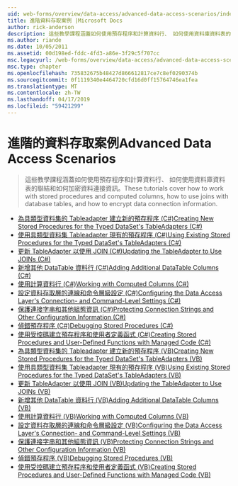 ```yaml
---
uid: web-forms/overview/data-access/advanced-data-access-scenarios/index
title: 進階資料存取案例 |Microsoft Docs
author: rick-anderson
description: 這些教學課程涵蓋如何使用預存程序和計算資料行、 如何使用資料庫資料表的聯結和如何加密的資料連接資訊...
ms.author: riande
ms.date: 10/05/2011
ms.assetid: 00d198ed-fddc-4fd3-a86e-3f29c5f707cc
msc.legacyurl: /web-forms/overview/data-access/advanced-data-access-scenarios
msc.type: chapter
ms.openlocfilehash: 735832675b48427d866612817ce7c8ef0290374b
ms.sourcegitcommit: 0f1119340e4464720cfd16d0ff15764746ea1fea
ms.translationtype: MT
ms.contentlocale: zh-TW
ms.lasthandoff: 04/17/2019
ms.locfileid: "59421299"
---
```

# <a name="advanced-data-access-scenarios"></a><span data-ttu-id="11b3d-103">進階的資料存取案例</span><span class="sxs-lookup"><span data-stu-id="11b3d-103">Advanced Data Access Scenarios</span></span>

> <span data-ttu-id="11b3d-104">這些教學課程涵蓋如何使用預存程序和計算資料行、 如何使用資料庫資料表的聯結和如何加密資料連接資訊。</span><span class="sxs-lookup"><span data-stu-id="11b3d-104">These tutorials cover how to work with stored procedures and computed columns, how to use joins with database tables, and how to encrypt data connection information.</span></span>


- [<span data-ttu-id="11b3d-105">為具類型資料集的 Tableadapter 建立新的預存程序 (C#)</span><span class="sxs-lookup"><span data-stu-id="11b3d-105">Creating New Stored Procedures for the Typed DataSet's TableAdapters (C#)</span></span>](creating-new-stored-procedures-for-the-typed-dataset-s-tableadapters-cs.md)
- [<span data-ttu-id="11b3d-106">使用具類型資料集 Tableadapter 現有的預存程序 (C#)</span><span class="sxs-lookup"><span data-stu-id="11b3d-106">Using Existing Stored Procedures for the Typed DataSet's TableAdapters (C#)</span></span>](using-existing-stored-procedures-for-the-typed-dataset-s-tableadapters-cs.md)
- [<span data-ttu-id="11b3d-107">更新 TableAdapter 以使用 JOIN (C#)</span><span class="sxs-lookup"><span data-stu-id="11b3d-107">Updating the TableAdapter to Use JOINs (C#)</span></span>](updating-the-tableadapter-to-use-joins-cs.md)
- [<span data-ttu-id="11b3d-108">新增其他 DataTable 資料行 (C#)</span><span class="sxs-lookup"><span data-stu-id="11b3d-108">Adding Additional DataTable Columns (C#)</span></span>](adding-additional-datatable-columns-cs.md)
- [<span data-ttu-id="11b3d-109">使用計算資料行 (C#)</span><span class="sxs-lookup"><span data-stu-id="11b3d-109">Working with Computed Columns (C#)</span></span>](working-with-computed-columns-cs.md)
- [<span data-ttu-id="11b3d-110">設定資料存取層的連線和命令層級設定 (C#)</span><span class="sxs-lookup"><span data-stu-id="11b3d-110">Configuring the Data Access Layer's Connection- and Command-Level Settings (C#)</span></span>](configuring-the-data-access-layer-s-connection-and-command-level-settings-cs.md)
- [<span data-ttu-id="11b3d-111">保護連接字串和其他組態資訊 (C#)</span><span class="sxs-lookup"><span data-stu-id="11b3d-111">Protecting Connection Strings and Other Configuration Information (C#)</span></span>](protecting-connection-strings-and-other-configuration-information-cs.md)
- [<span data-ttu-id="11b3d-112">偵錯預存程序 (C#)</span><span class="sxs-lookup"><span data-stu-id="11b3d-112">Debugging Stored Procedures (C#)</span></span>](debugging-stored-procedures-cs.md)
- [<span data-ttu-id="11b3d-113">使用受控碼建立預存程序和使用者定義函式 (C#)</span><span class="sxs-lookup"><span data-stu-id="11b3d-113">Creating Stored Procedures and User-Defined Functions with Managed Code (C#)</span></span>](creating-stored-procedures-and-user-defined-functions-with-managed-code-cs.md)
- [<span data-ttu-id="11b3d-114">為具類型資料集的 Tableadapter 建立新的預存程序 (VB)</span><span class="sxs-lookup"><span data-stu-id="11b3d-114">Creating New Stored Procedures for the Typed DataSet's TableAdapters (VB)</span></span>](creating-new-stored-procedures-for-the-typed-dataset-s-tableadapters-vb.md)
- [<span data-ttu-id="11b3d-115">使用具類型資料集 Tableadapter 現有的預存程序 (VB)</span><span class="sxs-lookup"><span data-stu-id="11b3d-115">Using Existing Stored Procedures for the Typed DataSet's TableAdapters (VB)</span></span>](using-existing-stored-procedures-for-the-typed-dataset-s-tableadapters-vb.md)
- [<span data-ttu-id="11b3d-116">更新 TableAdapter 以使用 JOIN (VB)</span><span class="sxs-lookup"><span data-stu-id="11b3d-116">Updating the TableAdapter to Use JOINs (VB)</span></span>](updating-the-tableadapter-to-use-joins-vb.md)
- [<span data-ttu-id="11b3d-117">新增其他 DataTable 資料行 (VB)</span><span class="sxs-lookup"><span data-stu-id="11b3d-117">Adding Additional DataTable Columns (VB)</span></span>](adding-additional-datatable-columns-vb.md)
- [<span data-ttu-id="11b3d-118">使用計算資料行 (VB)</span><span class="sxs-lookup"><span data-stu-id="11b3d-118">Working with Computed Columns (VB)</span></span>](working-with-computed-columns-vb.md)
- [<span data-ttu-id="11b3d-119">設定資料存取層的連線和命令層級設定 (VB)</span><span class="sxs-lookup"><span data-stu-id="11b3d-119">Configuring the Data Access Layer's Connection- and Command-Level Settings (VB)</span></span>](configuring-the-data-access-layer-s-connection-and-command-level-settings-vb.md)
- [<span data-ttu-id="11b3d-120">保護連接字串和其他組態資訊 (VB)</span><span class="sxs-lookup"><span data-stu-id="11b3d-120">Protecting Connection Strings and Other Configuration Information (VB)</span></span>](protecting-connection-strings-and-other-configuration-information-vb.md)
- [<span data-ttu-id="11b3d-121">偵錯預存程序 (VB)</span><span class="sxs-lookup"><span data-stu-id="11b3d-121">Debugging Stored Procedures (VB)</span></span>](debugging-stored-procedures-vb.md)
- [<span data-ttu-id="11b3d-122">使用受控碼建立預存程序和使用者定義函式 (VB)</span><span class="sxs-lookup"><span data-stu-id="11b3d-122">Creating Stored Procedures and User-Defined Functions with Managed Code (VB)</span></span>](creating-stored-procedures-and-user-defined-functions-with-managed-code-vb.md)
